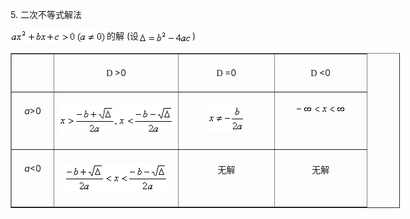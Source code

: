 <div class=Section1>
<p><span lang=EN-US>5. </span><span lang=ZH-CN>二次不等式解法</span></p>
<p><span lang=EN-US><img width=154 height=24
src="res/17e9d95da129bdd93c34fb6cc6aaaa52_5336_files/Image302.gif" align=absmiddle></span><span
lang=ZH-CN>的解</span><span lang=EN-US> (</span><span lang=ZH-CN
style='font-family:楷体_GB2312'>设</span><span lang=EN-US style='font-family:楷体_GB2312'><img
width=86 height=21 src="res/17e9d95da129bdd93c34fb6cc6aaaa52_5336_files/Image303.gif" align=absmiddle></span><span
lang=EN-US>)</span></p>
<div align=center>
<table class=MsoNormalTable border=1 cellspacing=1 cellpadding=0 width=623
 style='width:467.25pt'>
 <tr>
  <td width="12%" valign=top style='width:12.0%;padding:5.25pt 5.25pt 5.25pt 5.25pt'>
  <p class=MsoNormal><span lang=ZH-CN>　</span></p>
  </td>
  <td width="35%" valign=top style='width:35.0%;padding:5.25pt 5.25pt 5.25pt 5.25pt'>
  <p align=center style='text-align:center'><span lang=EN-US style='font-family:
  Symbol'>D</span><span lang=EN-US style='font-family:楷体_GB2312'> </span><span
  lang=EN-US>&gt;0 </span></p>
  </td>
  <td width="27%" valign=top style='width:27.0%;padding:5.25pt 5.25pt 5.25pt 5.25pt'>
  <p align=center style='text-align:center'><span lang=EN-US style='font-family:
  Symbol'>D</span><span lang=EN-US style='font-family:楷体_GB2312'> </span><span
  lang=EN-US>=0 </span></p>
  </td>
  <td width="26%" valign=top style='width:26.0%;padding:5.25pt 5.25pt 5.25pt 5.25pt'>
  <p align=center style='text-align:center'><span lang=EN-US style='font-family:
  Symbol'>D</span><span lang=EN-US style='font-family:楷体_GB2312'> </span><span
  lang=EN-US>&lt;0 </span></p>
  </td>
 </tr>
 <tr>
  <td width="12%" valign=top style='width:12.0%;padding:5.25pt 5.25pt 5.25pt 5.25pt'>
  <p align=center style='text-align:center'><i><span lang=EN-US>a</span></i><span
  lang=EN-US>&gt;0 </span></p>
  </td>
  <td width="35%" valign=top style='width:35.0%;padding:5.25pt 5.25pt 5.25pt 5.25pt'>
  <p align=center style='text-align:center'><span lang=EN-US style='font-family:
  楷体_GB2312'><img width=184 height=45 src="res/17e9d95da129bdd93c34fb6cc6aaaa52_5336_files/Image304.gif"></span></p>
  </td>
  <td width="27%" valign=top style='width:27.0%;padding:5.25pt 5.25pt 5.25pt 5.25pt'>
  <p align=center style='text-align:center'><span lang=EN-US style='font-family:
  楷体_GB2312'><img width=61 height=41 src="res/17e9d95da129bdd93c34fb6cc6aaaa52_5336_files/Image305.gif"></span></p>
  </td>
  <td width="26%" valign=top style='width:26.0%;padding:5.25pt 5.25pt 5.25pt 5.25pt'>
  <p align=center style='text-align:center'><span lang=EN-US style='font-family:
  楷体_GB2312'><img width=81 height=14 src="res/17e9d95da129bdd93c34fb6cc6aaaa52_5336_files/Image306.gif"></span></p>
  </td>
 </tr>
 <tr>
  <td width="12%" valign=top style='width:12.0%;padding:5.25pt 5.25pt 5.25pt 5.25pt'>
  <p align=center style='text-align:center'><i><span lang=EN-US>a</span></i><span
  lang=EN-US>&lt;0 </span></p>
  </td>
  <td width="35%" valign=top style='width:35.0%;padding:5.25pt 5.25pt 5.25pt 5.25pt'>
  <p align=center style='text-align:center'><span lang=EN-US style='font-family:
  楷体_GB2312'><img width=166 height=45 src="res/17e9d95da129bdd93c34fb6cc6aaaa52_5336_files/Image307.gif"></span></p>
  </td>
  <td width="27%" valign=top style='width:27.0%;padding:5.25pt 5.25pt 5.25pt 5.25pt'>
  <p align=center style='text-align:center'><span lang=ZH-CN>无解 </span></p>
  </td>
  <td width="26%" valign=top style='width:26.0%;padding:5.25pt 5.25pt 5.25pt 5.25pt'>
  <p align=center style='text-align:center'><span lang=ZH-CN>无解 </span></p>
  </td>
 </tr>
</table>
</div>
<p><span lang=ZH-CN style='font-family:楷体_GB2312'>　</span></p>
</div>